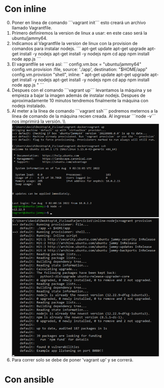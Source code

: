 # Con inline
0. Poner en línea de comando ´´´vagrant init´´´ esto creará un archivo llamado Vagrantfile.
1. Primero definiremos la version de linux a usar: en este caso será la ubuntu/jammy64.
2. Indicamos al Vagrantfile la version de linux con la provision de comandos para instalar nodejs.
´´´
apt-get update
apt-get upgrade
apt-get install -y nodejs 
apt-get install -y nodejs npm
cd app 
npm install
node app.js
´´´
3. El vagrantfile se verá así:
´´´
config.vm.box = "ubuntu/jammy64"
  config.vm.provision :file, source: './app', destination: "$HOME/app"
  config.vm.provision "shell",
    inline: "
    apt-get update
    apt-get upgrade
    apt-get install -y nodejs 
    apt-get install -y nodejs npm
    cd app 
    npm install
    node app.js
    "
´´´
4. Despues con el comando ´´´vagrant up´´´ levantamos la máquina y se empieza a bajar la imagen además de instalar nodejs. Despues de aproximadamente 10 minutos tendremos finalmente la máquina con nodejs instalado.
5. Al meter a la línea de comando ´´´vagrant ssh´´´ podremos meternos a la línea de comando de la máquina recien creada. Al ingresar ´´´node -v´´´ nos imprimirá la versión.
\\\\
![confirmación de funcionamiento](./figs/20220808203134.png)
![app corriendo](./figs/20220808221706.png)
6. Para correr solo se debe de poner 'vagrant up' y se correrá.


# Con ansible

